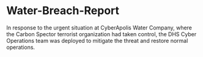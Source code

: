 # Water-Breach-Report
In response to the urgent situation at CyberApolis Water Company, 
where the Carbon Spector terrorist organization had taken control, the DHS Cyber Operations 
team was deployed to mitigate the threat and restore normal operations.
